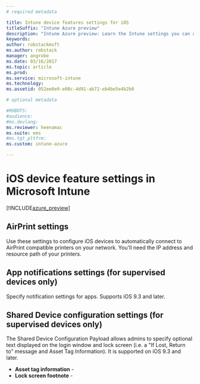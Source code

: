 ```yaml
---
# required metadata

title: Intune device features settings for iOStitleSuffix: "Intune Azure preview"
description: "Intune Azure preview: Learn the Intune settings you can use to control device features on iOS devices."
keywords:
author: robstackmsft
ms.author: robstack
manager: angrobe
ms.date: 03/16/2017
ms.topic: article
ms.prod:
ms.service: microsoft-intune
ms.technology:
ms.assetid: 052ee0e9-e08c-4d91-ab72-eb4be5e4b2b0

# optional metadata

#ROBOTS:
#audience:
#ms.devlang:
ms.reviewer: heenamac
ms.suite: ems
#ms.tgt_pltfrm:
ms.custom: intune-azure

---
```


# iOS device feature settings in Microsoft Intune

[!INCLUDE[azure_preview](../includes/azure_preview.md)]

## AirPrint settings
Use these settings to configure iOS devices to automatically connect to AirPrint compatible printers on your network. You'll need the IP address and resource path of your printers.


## App notifications settings (for supervised devices only)
Specify notification settings for apps. Supports iOS 9.3 and later.


## Shared Device configuration settings (for supervised devices only)
The Shared Device Configuration Payload allows admins to specify optional text displayed on the login window and lock screen (i.e. a "If Lost, Return to" message and Asset Tag Information). It is supported on iOS 9.3 and later.

- **Asset tag information** - 
- **Lock screen footnote** - 

